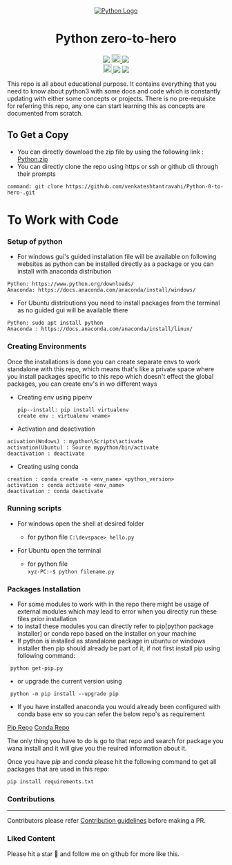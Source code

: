 <p align="center">
  <a href="https://github.com/venkateshtantravahi/Python-0-to-hero-">
    <img src="https://bensstats.files.wordpress.com/2020/08/zero-to-hero.gif" alt='Python Logo' />
  </a>
</p>
<div align="center">
  <h1 align="center">Python zero-to-hero</h1>
  <a>
    <img src="https://img.shields.io/github/languages/count/venkateshtantravahi/Python-0-to-hero-" />
  </a>
  <a href="https://github.com/psf/black">
    <img src="https://img.shields.io/static/v1?label=code%20style&message=black&color=black&style=flat-square" height="20" alt="code style: black">
  </a>
  <a>
    <img src="https://img.shields.io/github/repo-size/venkateshtantravahi/Python-0-to-hero-">
  </a>
  <br>
  <a href="https://github.com/venkateshtantravahi/Python-0-to-hero-/CONTRIBUTING.md">
    <img src="https://img.shields.io/static/v1.svg?label=Contributions&message=Welcome&color=0059b3&style=flat-square" height="20" alt="Contributions Welcome">
  </a>
  <a>
    <img src="https://img.shields.io/github/forks/venkateshtantravahi/Python-0-to-hero-?style=social">
  </a>
  <a>
    <img src="https://img.shields.io/github/stars/venkateshtantravahi/Python-0-to-hero-?style=social">
  </a>
</div>

<p align="left">
This repo is all about educational purpose. It contains everything that you need to know about python3 with some docs and code which is constantly updating with either 
  some concepts or projects. There is no pre-requisite for referring this repo, any one can start learning this as concepts are documented from scratch.
</p>

## To Get a Copy
- You can directly download the zip file by using the following link :
<a href="https://github.com/venkateshtantravahi/Python-0-to-hero-/archive/refs/heads/main.zip" target="_blank">Python.zip</a>
- You can directly clone the repo using https or ssh or github cli through their prompts 
``` 
command: git clone https://github.com/venkateshtantravahi/Python-0-to-hero-.git
```

# To Work with Code 
### Setup of python 

- For windows gui's guided installation file will be available on following websites as python can be installed directly as a package or you can install with anaconda distribution

```
Python: https://www.python.org/downloads/
Anaconda: https://docs.anaconda.com/anaconda/install/windows/
```

- For Ubuntu distributions you need to install packages from the terminal as no guided gui will be available there

```
Python: sudo apt install python
Anaconda : https://docs.anaconda.com/anaconda/install/linux/
```

### Creating Environments
Once the installations is done you can create separate envs to work standalone with this repo, which means that's like a private space where you install packages specific 
to this repo which doesn't effect the global packages, you can create env's in wo different ways 
- Creating env using pipenv
  ```
  pip--install: pip install virtualenv
  create env : virtualenv <name>
  ```
- Activation and deactivation
 ```
 acivation(Wndows) : mypthon\Scripts\activate
 activation(Ubuntu) : Source mypython/bin/activate
 deactivation : deactivate
 ```
- Creating using conda
```
creation : conda create -n <env_name> <python_version>
activation : conda activate <env_name>
deactivation : conda deactivate
```

### Running scripts
- For windows open the shell at desired folder 
   - for python file 
      ```C:\devspace> hello.py```
      
- For Ubuntu open the terminal 
  - for python file \
    ```xyz-PC:-$ python filename.py```
    
 ### Packages Installation
 - For some modules to work with in the repo there might be usage of external modules which may lead to error when you directly run these files prior installation 
 - to install these modules you can directly refer to pip[python package installer] or conda repo based on the installer on your machine
- If python is installed as standalone package in ubuntu or windows installer then pip should already be part of it, if not first install pip using following command:

``` python get-pip.py```
- or upgrade the current version using 

``` python -m pip install --upgrade pip```
- If you have installed anaconda you would already been configured with conda base env so you can refer the below repo's as requirement

<a href="https://pypi.org/project/pip/" target="_blank">Pip Repo</a>
<a href="https://anaconda.org/anaconda/conda" target = "_blank">Conda Repo</a>

The only thing you have to do is go to that repo and search for package you wana install and it will give you the reuired information about it.

Once you have *pip* and *conda* please hit the following command to get all packages that are used in this repo: 
```
pip install requirements.txt
```

### Contributions
---
Contributors please refer <a href="https://github.com/venkateshtantravahi/Python-0-to-hero-/blob/main/contribution.md">Contribution guidelines</a> before making a PR.

### Liked Content 

Please hit a star 🌟 and follow me on github for more like this. 

